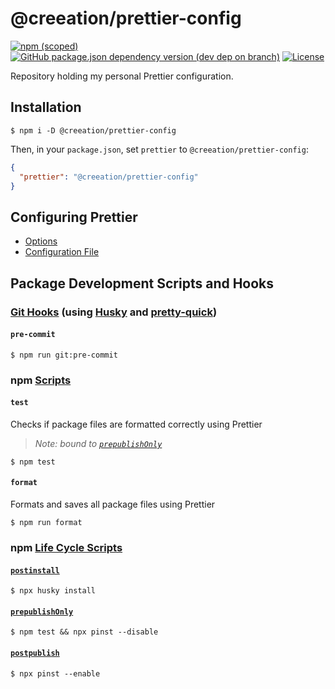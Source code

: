 # @creeation/prettier-config

[![npm (scoped)](https://img.shields.io/npm/v/@creeation/prettier-config?style=flat-square)](https://www.npmjs.com/package/@creeation/prettier-config)
[![GitHub package.json dependency version (dev dep on branch)](https://img.shields.io/github/package-json/dependency-version/creeation/prettier-config/dev/prettier?style=flat-square)](https://www.npmjs.com/package/prettier)
[![License](https://img.shields.io/github/license/CREEATION/prettier-config?style=flat-square)](./LICENSE)

Repository holding my personal Prettier configuration.

## Installation

```console
$ npm i -D @creeation/prettier-config
```

Then, in your `package.json`, set `prettier` to `@creeation/prettier-config`:

```json
{
  "prettier": "@creeation/prettier-config"
}
```

## Configuring Prettier

- [Options](https://prettier.io/docs/en/options.html)
- [Configuration File](https://prettier.io/docs/en/configuration.html)

## Package Development Scripts and Hooks

### [Git Hooks](https://git-scm.com/docs/githooks) (using [Husky](https://typicode.github.io/husky/) and [pretty-quick](https://github.com/azz/pretty-quick))

#### `pre-commit`

```console
$ npm run git:pre-commit
```

### npm [Scripts](https://docs.npmjs.com/cli/v7/using-npm/scripts)

#### `test`

Checks if package files are formatted correctly using Prettier

> _Note: bound to [`prepublishOnly`](https://docs.npmjs.com/cli/v7/using-npm/scripts#life-cycle-scripts)_

```console
$ npm test
```

#### `format`

Formats and saves all package files using Prettier

```console
$ npm run format
```

### npm [Life Cycle Scripts](https://docs.npmjs.com/cli/v7/using-npm/scripts#life-cycle-operation-order)

#### [`postinstall`](https://docs.npmjs.com/cli/v7/using-npm/scripts#npm-install)

```console
$ npx husky install
```

#### [`prepublishOnly`](https://docs.npmjs.com/cli/v7/using-npm/scripts#npm-publish)

```console
$ npm test && npx pinst --disable
```

#### [`postpublish`](https://docs.npmjs.com/cli/v7/using-npm/scripts#npm-publish)

```console
$ npx pinst --enable
```
